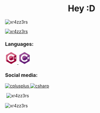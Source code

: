 <h1 align="center">Hey :D</h1>

<p align="left"> <img src="https://komarev.com/ghpvc/?username=xr4zz3rs&label=Profile%20Views&color=d400ff&style=flat" alt="xr4zz3rs" /> </p>

<p align="left"> <a href="https://github.com/ryo-ma/github-profile-trophy"><img src="https://github-profile-trophy.vercel.app/?username=xr4zz3rs" alt="xr4zz3rs" /></a> </p>

<h3 align="left">Languages:</h3>
</a> <a href="https://www.w3schools.com/cpp/" target="_blank"> <img src="https://raw.githubusercontent.com/devicons/devicon/master/icons/cplusplus/cplusplus-original.svg" alt="cplusplus" width="40" height="40"/> </a> <a href="https://www.w3schools.com/cs/" target="_blank"> <img src="https://raw.githubusercontent.com/devicons/devicon/master/icons/csharp/csharp-original.svg" alt="csharp" width="40" height="40"/> </a>

<h3 align="left">Social media:</h3>
<p align="left">
</a> <a href="https://www.w3schools.com/cpp/" target="_blank"> <img src="https://www.ufrgs.br/escoladeadministracao/wp-content/uploads/2017/07/twitter-logo.png" alt="cplusplus" width="40" height="40"/> 
</a> <a href="https://www.w3schools.com/cs/" target="_blank"> <img src="https://www.masterambiental.com.br/wp-content/uploads/2020/07/image-gallery-spotify-logo.png" alt="csharp" width="40" height="40"/> </a>

<p>&nbsp;<img align="center" src="https://github-readme-stats.vercel.app/api?username=xr4zz3rs&show_icons=true&theme=dark&hide_border=true&locale=en" alt="xr4zz3rs" /></p>

<p><img align="center" src="https://github-readme-streak-stats.herokuapp.com/?user=xr4zz3rs&theme=dark" alt="xr4zz3rs" /></p>

